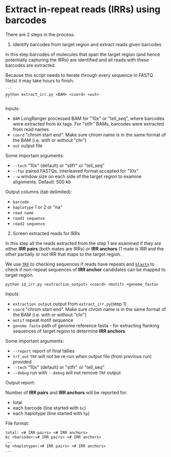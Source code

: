# Extract in-repeat reads (IRRs) using barcodes

There are 2 steps in the process:

1. Identify barcodes from target region and extract reads given barcodes

 In this step barcodes of molecules that span the target region (and hence potentially capturing the IRRs) are identified and all reads with these barcodes are extracted.
 
 Because this script needs to iterate through every sequence in FASTQ file(s) it may take hours to finish. 

    ```
    python extract_irr.py <BAM> <coord> <out>
    ```
 
 Inputs:
 - `BAM` LongRanger processed BAM for "10x" or "tell_seq", where barcodes were extracted from `BX` tags. For "stlfr" BAMs, barcodes were extracted from read names
 - `coord` "chrom start end". Make sure chrom name is in the same format of the BAM (i.e. with or without "chr")
 - `out` output file
    
 Some important arguments:
 - `--tech` "10x" (default) or "stlfr" or "tell_seq"
 - `--fqs` paired FASTQs, interleaved format accepted for "10x"
 - `--w` window size on each side of the target region to examine alignments. Default: 500 kb
    
 Output columns (tab delimited): 
 - `barcode`
 - `haplotype` 1 or 2 or "na"
 - `read name`
 - `read1 sequence`
 - `read2 sequence`

2. Screen extracted reads for IRRs

 In this step all the reads extracted from the step 1 are examined if they are either **IRR pairs** (both mates are IRRs) or **IRR anchors** (1 mate is IRR and the other partially or not IRR that maps to the target region.
    
 We use [`TRF`](https://tandem.bu.edu/trf/trf.html) to checking sequences if reads have repeats and [`blastn`](https://ftp.ncbi.nlm.nih.gov/blast/executables/blast+/LATEST/) to check if non-repeat sequences of **IRR anchor** candidates can be mapped to target region.
    
 ```
 python id_irr.py <extraction_output> <coord> <motif> <genome_fasta>
 ```
 Inputs:
 - `extraction output` output from `extract_irr.py`(step 1)
 - `coord` "chrom start end". Make sure chrom name is in the same format of the BAM (i.e. with or without "chr")
 - `motif` repeat motif sequence
 - `genome fasta` path of genome reference fasta - for extracting flanking sequences of target region to determine **IRR anchors**
 
 Some important arguments:
 - `--report` report of final tallies
 - `trf_out` `TRF` will not be re-run when output file (from previous run) provided
 - `--tech` "10x" (default) or "stlfr" or "tell_seq"
 - `--debug` run with `--debug` will not remove `TRF` output
 
 Output report:
 
 Number of **IRR pairs** and **IRR anchors** will be reported for:
 - total
 - each barcode (line started with `bc`)
 - each haplotype (line started with `hp`)
 
 File format:
 ```
 total: <# IRR pairs> <# IRR anchors>
 bc <barcode>:<# IRR pairs> <# IRR anchors>
 ...
 hp <haplotype>:<# IRR pairs> <# IRR anchors>
 ...
 ```

